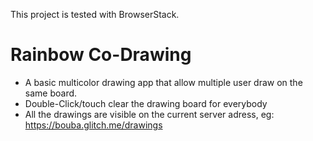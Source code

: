 This project is tested with BrowserStack.

# Rainbow Co-Drawing

- A basic multicolor drawing app that allow multiple user draw on the same board.
- Double-Click/touch clear the drawing board for everybody
- All the drawings are visible on the current server adress, eg: https://bouba.glitch.me/drawings
